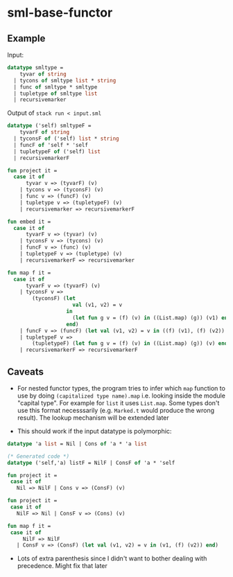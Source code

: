 # sml-base-functor

## Example

Input:
```sml
datatype smltype = 
    tyvar of string 
  | tycons of smltype list * string 
  | func of smltype * smltype 
  | tupletype of smltype list 
  | recursivemarker
```

Output of `stack run < input.sml`
```sml
datatype ('self) smltypeF =
    tyvarF of string
  | tyconsF of ('self) list * string
  | funcF of 'self * 'self
  | tupletypeF of ('self) list
  | recursivemarkerF

fun project it =
  case it of
      tyvar v => (tyvarF) (v)
    | tycons v => (tyconsF) (v)
    | func v => (funcF) (v)
    | tupletype v => (tupletypeF) (v)
    | recursivemarker => recursivemarkerF

fun embed it =
  case it of
      tyvarF v => (tyvar) (v)
    | tyconsF v => (tycons) (v)
    | funcF v => (func) (v)
    | tupletypeF v => (tupletype) (v)
    | recursivemarkerF => recursivemarker

fun map f it =
  case it of
      tyvarF v => (tyvarF) (v)
    | tyconsF v =>
        (tyconsF) (let
                     val (v1, v2) = v
                   in
                     (let fun g v = (f) (v) in ((List.map) (g)) (v1) end, v2)
                   end)
    | funcF v => (funcF) (let val (v1, v2) = v in ((f) (v1), (f) (v2)) end)
    | tupletypeF v =>
        (tupletypeF) (let fun g v = (f) (v) in ((List.map) (g)) (v) end)
    | recursivemarkerF => recursivemarkerF
```

## Caveats
 - For nested functor types, the program tries to infer which `map` function to use by doing `(capitalized type name).map` i.e. looking inside the module "capital type". For example for `list` it uses `List.map`. Some types don't use this format necesssarily (e.g. `Marked.t` would produce the wrong result). The lookup mechanism will be extended later

 - This should work if the input datatype is polymorphic:
 ```sml
datatype 'a list = Nil | Cons of 'a * 'a list

(* Generated code *)
datatype ('self,'a) listF = NilF | ConsF of 'a * 'self

fun project it =
  case it of
    Nil => NilF | Cons v => (ConsF) (v)

fun project it =
  case it of
    NilF => Nil | ConsF v => (Cons) (v)

fun map f it =
  case it of
      NilF => NilF
    | ConsF v => (ConsF) (let val (v1, v2) = v in (v1, (f) (v2)) end)
 ```

  - Lots of extra parenthesis since I didn't want to bother dealing with precedence. Might fix that later